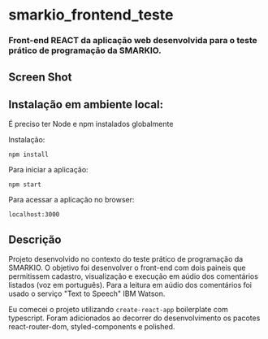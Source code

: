 # smarkio_frontend_teste
### Front-end REACT da aplicação web desenvolvida para o teste prático de programação da SMARKIO.

## Screen Shot


## Instalação em ambiente local:

É preciso ter Node e npm instalados globalmente

Instalação:

`npm install` 

Para iniciar a aplicação:

`npm start`

Para acessar a aplicação no browser:

`localhost:3000`  


## Descrição

Projeto desenvolvido no contexto do teste prático de programação da SMARKIO. O objetivo foi desenvolver o front-end com dois paineis que permitissem cadastro, visualização e execução em aúdio dos comentários listados (voz em português). Para a leitura em aúdio dos comentários foi usado o serviço "Text to Speech" IBM Watson.

Eu comecei o projeto utilizando `create-react-app` boilerplate com typescript. Foram adicionados ao decorrer do desenvolvimento os pacotes react-router-dom, styled-components e polished. 
